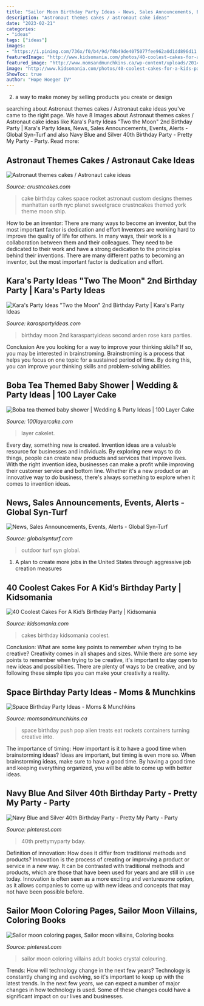 ```yaml
---
title: "Sailor Moon Birthday Party Ideas - News, Sales Announcements, Events, Alerts"
description: "Astronaut themes cakes / astronaut cake ideas"
date: "2023-02-21"
categories:
- "ideas"
tags: ["ideas"]
images:
- "https://i.pinimg.com/736x/f0/b4/9d/f0b49de4075077fee962a0d1dd896d11.jpg"
featuredImage: "http://www.kidsomania.com/photos/40-coolest-cakes-for-a-kids-party-8.jpg"
featured_image: "http://www.momsandmunchkins.ca/wp-content/uploads/2014/02/alien-cupcakes.jpg"
image: "http://www.kidsomania.com/photos/40-coolest-cakes-for-a-kids-party-8.jpg"
ShowToc: true
author: "Hope Hoeger IV"
---
```



2. a way to make money by selling products you create or design

	

		
searching about Astronaut themes cakes / Astronaut cake ideas you've came to the right page. We have 8 Images about Astronaut themes cakes / Astronaut cake ideas like Kara&#039;s Party Ideas &quot;Two the Moon&quot; 2nd Birthday Party | Kara&#039;s Party Ideas, News, Sales Announcements, Events, Alerts - Global Syn-Turf and also Navy Blue and Silver 40th Birthday Party - Pretty My Party - Party. Read more:
		
    
## Astronaut Themes Cakes / Astronaut Cake Ideas

<img loading=lazy src="http://www.crustncakes.com/blog/wp-content/uploads/2015/07/7533f531dfdbc5e20e12a204536acc81.jpg" onerror="this.onerror=null;this.src='https://tse1.mm.bing.net/th?id=OIP.8B2lM59wuMRdRQBESd46VQAAAA&amp;pid=15.1';" alt="Astronaut themes cakes / Astronaut cake ideas">

_Source: crustncakes.com_

>cake birthday cakes space rocket astronaut custom designs themes manhattan earth nyc planet sweetgrace crustncakes themed york theme moon ship. 

	

How to be an inventor: There are many ways to become an inventor, but the most important factor is dedication and effort
Inventors are working hard to improve the quality of life for others. In many ways, their work is a collaboration between them and their colleagues. They need to be dedicated to their work and have a strong dedication to the principles behind their inventions. There are many different paths to becoming an inventor, but the most important factor is dedication and effort.

    
## Kara&#039;s Party Ideas &quot;Two The Moon&quot; 2nd Birthday Party | Kara&#039;s Party Ideas

<img loading=lazy src="http://karaspartyideas.com/wp-content/uploads/2017/01/Two-the-Moon-2nd-Birthday-Party-via-Karas-Party-Ideas-KarasPartyIdeas.com31.jpeg" onerror="this.onerror=null;this.src='https://tse3.mm.bing.net/th?id=OIP.vKNX7oLj_5pdkGusCj1QwgHaLH&amp;pid=15.1';" alt="Kara&#039;s Party Ideas &quot;Two the Moon&quot; 2nd Birthday Party | Kara&#039;s Party Ideas">

_Source: karaspartyideas.com_

>birthday moon 2nd karaspartyideas second arden rose kara parties. 

	

Conclusion
Are you looking for a way to improve your thinking skills? If so, you may be interested in brainstroming. Brainstroming is a process that helps you focus on one topic for a sustained period of time. By doing this, you can improve your thinking skills and problem-solving abilities.

    
## Boba Tea Themed Baby Shower | Wedding &amp; Party Ideas | 100 Layer Cake

<img loading=lazy src="http://100lclive.s3.amazonaws.com/img/ideas/landscape/204341.jpg" onerror="this.onerror=null;this.src='https://tse4.mm.bing.net/th?id=OIP.hGVPO6Kn4IqUUuVxvlcHIQHaJ4&amp;pid=15.1';" alt="Boba tea themed baby shower | Wedding &amp; Party Ideas | 100 Layer Cake">

_Source: 100layercake.com_

>layer cakelet. 

	

Every day, something new is created. Invention ideas are a valuable resource for businesses and individuals. By exploring new ways to do things, people can create new products and services that improve lives. With the right invention idea, businesses can make a profit while improving their customer service and bottom line. Whether it's a new product or an innovative way to do business, there's always something to explore when it comes to invention ideas.

    
## News, Sales Announcements, Events, Alerts - Global Syn-Turf

<img loading=lazy src="https://www.globalsynturf.com/images/art/outdoor-party2.jpg" onerror="this.onerror=null;this.src='https://tse4.mm.bing.net/th?id=OIP.-uwRBXh6pv4pYZ_13CpLvQHaE8&amp;pid=15.1';" alt="News, Sales Announcements, Events, Alerts - Global Syn-Turf">

_Source: globalsynturf.com_

>outdoor turf syn global. 

	

1. A plan to create more jobs in the United States through aggressive job creation measures 

    
## 40 Coolest Cakes For A Kid’s Birthday Party | Kidsomania

<img loading=lazy src="http://www.kidsomania.com/photos/40-coolest-cakes-for-a-kids-party-8.jpg" onerror="this.onerror=null;this.src='https://tse1.mm.bing.net/th?id=OIP.UxabgmRP3QYf0JxYJa-dmwHaJ4&amp;pid=15.1';" alt="40 Coolest Cakes For A Kid’s Birthday Party | Kidsomania">

_Source: kidsomania.com_

>cakes birthday kidsomania coolest. 

	

Conclusion: What are some key points to remember when trying to be creative?
Creativity comes in all shapes and sizes. While there are some key points to remember when trying to be creative, it's important to stay open to new ideas and possibilities. There are plenty of ways to be creative, and by following these simple tips you can make your creativity a reality.

    
## Space Birthday Party Ideas - Moms &amp; Munchkins

<img loading=lazy src="http://www.momsandmunchkins.ca/wp-content/uploads/2014/02/alien-cupcakes.jpg" onerror="this.onerror=null;this.src='https://tse2.mm.bing.net/th?id=OIP.fwPfzuk5JZJsS-zJy9e4AQAAAA&amp;pid=15.1';" alt="Space Birthday Party Ideas - Moms &amp; Munchkins">

_Source: momsandmunchkins.ca_

>space birthday push pop alien treats eat rockets containers turning creative into. 

	

The importance of timing: How important is it to have a good time when brainstorming ideas?
Ideas are important, but timing is even more so. When brainstorming ideas, make sure to have a good time. By having a good time and keeping everything organized, you will be able to come up with better ideas.

    
## Navy Blue And Silver 40th Birthday Party - Pretty My Party - Party

<img loading=lazy src="https://i.pinimg.com/736x/f0/b4/9d/f0b49de4075077fee962a0d1dd896d11.jpg" onerror="this.onerror=null;this.src='https://tse3.mm.bing.net/th?id=OIP.CMjM8cQ1o28NtajGtKjXHwHaLH&amp;pid=15.1';" alt="Navy Blue and Silver 40th Birthday Party - Pretty My Party - Party">

_Source: pinterest.com_

>40th prettymyparty bday. 

	

Definition of innovation: How does it differ from traditional methods and products?
Innovation is the process of creating or improving a product or service in a new way. It can be contrasted with traditional methods and products, which are those that have been used for years and are still in use today. Innovation is often seen as a more exciting and venturesome option, as it allows companies to come up with new ideas and concepts that may not have been possible before.

    
## Sailor Moon Coloring Pages, Sailor Moon Villains, Coloring Books

<img loading=lazy src="https://i.pinimg.com/736x/74/f9/6a/74f96a27158e8c12e877f304e10655aa--sailor-moon-coloring-pages.jpg" onerror="this.onerror=null;this.src='https://tse3.mm.bing.net/th?id=OIP.hUs2IxcryQWp9KHYvpZuYQHaK8&amp;pid=15.1';" alt="Sailor moon coloring pages, Sailor moon villains, Coloring books">

_Source: pinterest.com_

>sailor moon coloring villains adult books crystal colouring. 

	

Trends: How will technology change in the next few years?
Technology is constantly changing and evolving, so it's important to keep up with the latest trends. In the next few years, we can expect a number of major changes in how technology is used. Some of these changes could have a significant impact on our lives and businesses.

